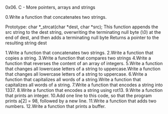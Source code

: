 0x06. C - More pointers, arrays and strings

0.Write a function that concatenates two strings.

Prototype: char *_strcat(char *dest, char *src);
This function appends the src string to the dest string, overwriting the terminating null byte (\0) at the end of dest, and then adds a terminating null byte
Returns a pointer to the resulting string dest

1.Write a function that concatenates two strings.
2.Write a function that copies a string.
3.Write a function that compares two strings
4.Write a function that reverses the content of an array of integers.
5.Write a function that changes all lowercase letters of a string to uppercase.Write a function that changes all lowercase letters of a string to uppercase.
6.Write a function that capitalizes all words of a string.Write a function that capitalizes all words of a string.
7.Write a function that encodes a string into 1337.
8.Write a function that encodes a string using rot13.
9.Write a function that prints an integer.
10.Add one line to this code, so that the program prints a[2] = 98, followed by a new line.
11.Write a function that adds two numbers.
12.Write a function that prints a buffer.
